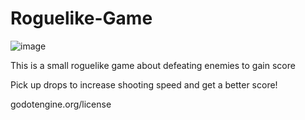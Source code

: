 # Roguelike-Game

![image](https://github.com/user-attachments/assets/46d1056f-c9d8-4672-a251-24052fd2c8ad)

This is a small roguelike game about defeating enemies to gain score

Pick up drops to increase shooting speed and get a better score!

godotengine.org/license
